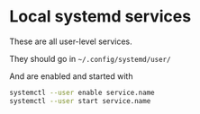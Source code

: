 # Local systemd services

These are all user-level services.

They should go in `~/.config/systemd/user/`

And are enabled and started with

``` sh
systemctl --user enable service.name
systemctl --user start service.name
```
